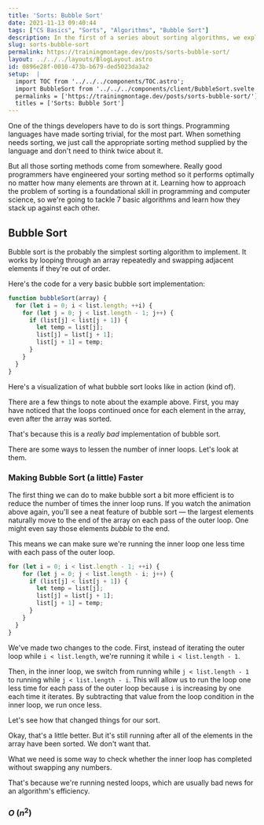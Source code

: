 ```yaml
---
title: 'Sorts: Bubble Sort'
date: 2021-11-13 09:40:44
tags: ["CS Basics", "Sorts", "Algorithms", "Bubble Sort"]
description: In the first of a series about sorting algorithms, we explore the humble bubble sort.
slug: sorts-bubble-sort
permalink: https://trainingmontage.dev/posts/sorts-bubble-sort/
layout: ../../../layouts/BlogLayout.astro
id: 0896e28f-0010-473b-b679-ded5023da3a2
setup:  |
  import TOC from '../../../components/TOC.astro';
  import BubbleSort from '../../../components/client/BubbleSort.svelte';
  permalinks = ['https://trainingmontage.dev/posts/sorts-bubble-sort/']
  titles = ['Sorts: Bubble Sort']
---
```


<TOC description="This is the first in a series about sorting algorithms. You can find all the posts in the series below." permalinks={permalinks} titles={titles} />

One of the things developers have to do is sort things. Programming languages have made sorting trivial, for the most part. When something needs sorting, we just call the appropriate sorting method supplied by the language and don't need to think twice about it.

But all those sorting methods come from somewhere. Really good programmers have engineered your sorting method so it performs optimally no matter how many elements are thrown at it. Learning how to approach the problem of sorting is a foundational skill in programming and computer science, so we're going to tackle 7 basic algorithms and learn how they stack up against each other.

## Bubble Sort
Bubble sort is the probably the simplest sorting algorithm to implement. It works by looping through an array repeatedly and swapping adjacent elements if they're out of order.

Here's the code for a very basic bubble sort implementation:

```js
function bubbleSort(array) {
  for (let i = 0; i < list.length; ++i) {
    for (let j = 0; j < list.length - 1; j++) {
      if (list[j] < list[j + 1]) {
        let temp = list[j];
        list[j] = list[j + 1];
        list[j + 1] = temp;
      }
    }
  }
}
```

Here's a visualization of what bubble sort looks like in action (kind of).

<BubbleSort version={1} client:visible/>

There are a few things to note about the example above. First, you may have noticed that the loops continued once for each element in the array, even after the array was sorted. 

That's because this is a _really bad_ implementation of bubble sort.

There are some ways to lessen the number of inner loops. Let's look at them. 

### Making Bubble Sort (a little) Faster

The first thing we can do to make bubble sort a bit more efficient is to reduce the number of times the inner loop runs. If you watch the animation above again, you'll see a neat feature of bubble sort — the largest elements naturally move to the end of the array on each pass of the outer loop. One might even say those elements _bubble_ to the end.

This means we can make sure we're running the inner loop one less time with each pass of the outer loop.

```js
for (let i = 0; i < list.length - 1; ++i) {
    for (let j = 0; j < list.length - i; j++) {
      if (list[j] < list[j + 1]) {
        let temp = list[j];
        list[j] = list[j + 1];
        list[j + 1] = temp;
      }
    }
  }
}
```

We've made two changes to the code. First, instead of iterating the outer loop while `i < list.length`, we're running it while `i < list.length - 1`. 

Then, in the inner loop, we switch from running while `j < list.length - 1` to running while `j < list.length - i`. This will allow us to run the loop one less time for each pass of the outer loop because `i` is increasing by one each time it iterates. By subtracting that value from the loop condition in the inner loop, we run once less.

Let's see how that changed things for our sort.

<BubbleSort version={2} client:visible />

Okay, that's a little better. But it's still running after all of the elements in the array have been sorted. We don't want that.

What we need is some way to check whether the inner loop has completed without swapping any numbers.


<BubbleSort version={3} client:visible />

That's because we're running nested loops, which are usually bad news for an algorithm's efficiency.


### ___O___ (_n_<sup>2</sup>)

